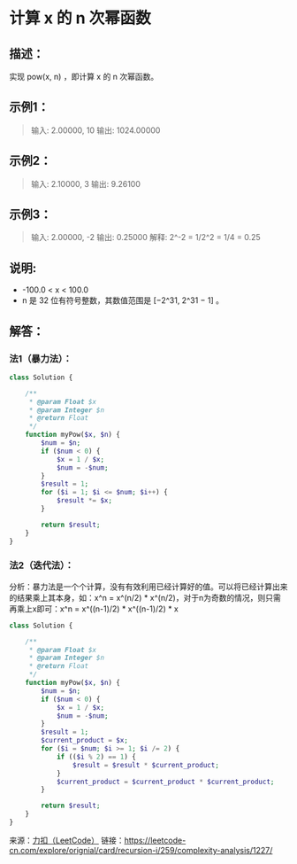 # 计算 x 的 n 次幂函数


## 描述：
实现 pow(x, n) ，即计算 x 的 n 次幂函数。


## 示例1：
> 输入: 2.00000, 10
> 输出: 1024.00000

## 示例2：
> 输入: 2.10000, 3
> 输出: 9.26100

## 示例3：
> 输入: 2.00000, -2
> 输出: 0.25000
> 解释: 2^-2 = 1/2^2 = 1/4 = 0.25


## 说明:
- -100.0 < x < 100.0
- n 是 32 位有符号整数，其数值范围是 [−2^31, 2^31 − 1] 。


## 解答：

### 法1（暴力法）：

```php
class Solution {

    /**
     * @param Float $x
     * @param Integer $n
     * @return Float
     */
    function myPow($x, $n) {
        $num = $n;
        if ($num < 0) {
            $x = 1 / $x;
            $num = -$num;
        }
        $result = 1;
        for ($i = 1; $i <= $num; $i++) {
            $result *= $x;
        }

        return $result;
    }
}
```


### 法2（迭代法）：

分析：暴力法是一个个计算，没有有效利用已经计算好的值。可以将已经计算出来的结果乘上其本身，如：x^n = x^(n/2) * x^(n/2)，对于n为奇数的情况，则只需再乘上x即可：x^n = x^((n-1)/2) * x^((n-1)/2) * x

```php
class Solution {

    /**
     * @param Float $x
     * @param Integer $n
     * @return Float
     */
    function myPow($x, $n) {
        $num = $n;
        if ($num < 0) {
            $x = 1 / $x;
            $num = -$num;
        }
        $result = 1;
        $current_product = $x;
        for ($i = $num; $i >= 1; $i /= 2) {
            if (($i % 2) == 1) {
                $result = $result * $current_product;
            }
            $current_product = $current_product * $current_product;
        }

        return $result;
    }
}
```

来源：[力扣（LeetCode）](https://leetcode-cn.com/explore/orignial/card/recursion-i/259/complexity-analysis/1227/)
链接：https://leetcode-cn.com/explore/orignial/card/recursion-i/259/complexity-analysis/1227/
